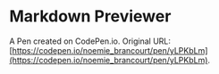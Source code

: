 # Markdown Previewer

A Pen created on CodePen.io. Original URL: [https://codepen.io/noemie_brancourt/pen/yLPKbLm](https://codepen.io/noemie_brancourt/pen/yLPKbLm).



